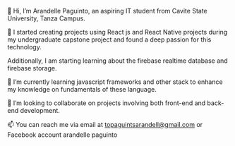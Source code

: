 👋 Hi, I’m Arandelle Paguinto, an aspiring IT student from Cavite State University, Tanza Campus.

👀 I started creating projects using React js and React Native projects during my undergraduate capstone project and found a deep passion for this technology.

Additionally, I am starting learning about the firebase realtime database and firebase storage.

🌱 I’m currently learning javascript frameworks and other stack to enhance my knowledge on fundamentals of these language.

💞️ I’m looking to collaborate on projects involving both front-end and back-end development.

📫 You can reach me via email at topaguintsarandell@gmail.com or Facebook account arandelle paguinto


<!---
Arandelle/Arandelle is a ✨ special ✨ repository because its `README.md` (this file) appears on your GitHub profile.
You can click the Preview link to take a look at your changes.
--->
